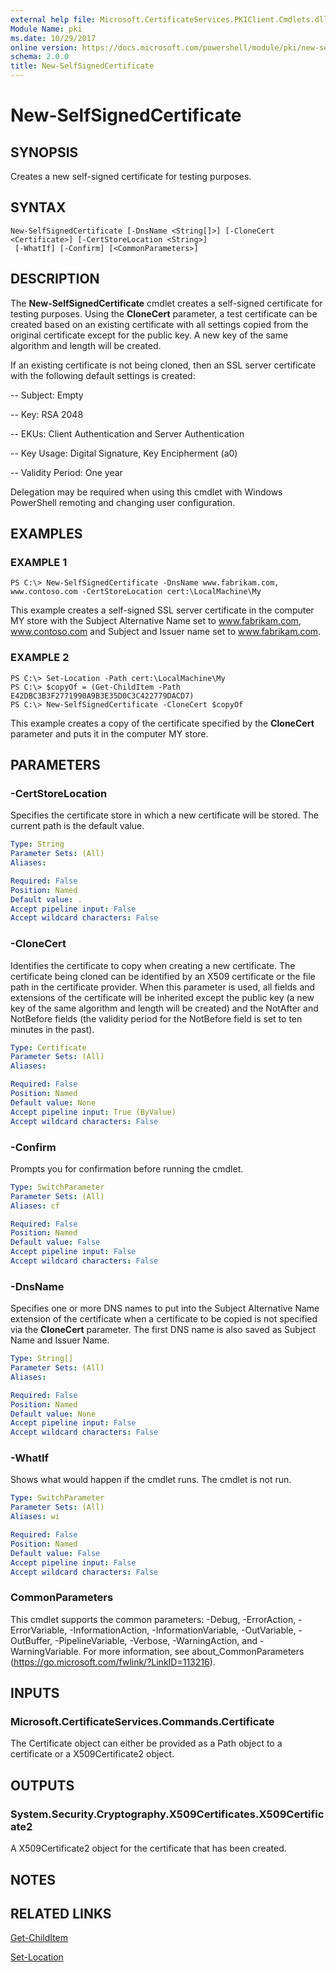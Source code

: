 ```yaml
---
external help file: Microsoft.CertificateServices.PKIClient.Cmdlets.dll-Help.xml
Module Name: pki
ms.date: 10/29/2017
online version: https://docs.microsoft.com/powershell/module/pki/new-selfsignedcertificate?view=windowsserver2012r2-ps&wt.mc_id=ps-gethelp
schema: 2.0.0
title: New-SelfSignedCertificate
---
```


# New-SelfSignedCertificate

## SYNOPSIS
Creates a new self-signed certificate for testing purposes.

## SYNTAX

```
New-SelfSignedCertificate [-DnsName <String[]>] [-CloneCert <Certificate>] [-CertStoreLocation <String>]
 [-WhatIf] [-Confirm] [<CommonParameters>]
```

## DESCRIPTION
The **New-SelfSignedCertificate** cmdlet creates a self-signed certificate for testing purposes.
Using the **CloneCert** parameter, a test certificate can be created based on an existing certificate with all settings copied from the original certificate except for the public key.
A new key of the same algorithm and length will be created.

If an existing certificate is not being cloned, then an SSL server certificate with the following default settings is created: 

 -- Subject: Empty 

 -- Key: RSA 2048 

 -- EKUs: Client Authentication and Server Authentication 

 -- Key Usage: Digital Signature, Key Encipherment (a0) 

 -- Validity Period: One year

Delegation may be required when using this cmdlet with Windows PowerShell remoting and changing user configuration.

## EXAMPLES

### EXAMPLE 1
```
PS C:\> New-SelfSignedCertificate -DnsName www.fabrikam.com, www.contoso.com -CertStoreLocation cert:\LocalMachine\My
```

This example creates a self-signed SSL server certificate in the computer MY store with the Subject Alternative Name set to www.fabrikam.com, www.contoso.com and Subject and Issuer name set to www.fabrikam.com.

### EXAMPLE 2
```
PS C:\> Set-Location -Path cert:\LocalMachine\My
PS C:\> $copyOf = (Get-ChildItem -Path E42DBC3B3F2771990A9B3E35D0C3C422779DACD7)
PS C:\> New-SelfSignedCertificate -CloneCert $copyOf
```

This example creates a copy of the certificate specified by the **CloneCert** parameter and puts it in the computer MY store.

## PARAMETERS

### -CertStoreLocation
Specifies the certificate store in which a new certificate will be stored.
The current path is the default value.

```yaml
Type: String
Parameter Sets: (All)
Aliases: 

Required: False
Position: Named
Default value: .
Accept pipeline input: False
Accept wildcard characters: False
```

### -CloneCert
Identifies the certificate to copy when creating a new certificate.
The certificate being cloned can be identified by an X509 certificate or the file path in the certificate provider.
When this parameter is used, all fields and extensions of the certificate will be inherited except the public key (a new key of the same algorithm and length will be created) and the NotAfter and NotBefore fields (the validity period for the NotBefore field is set to ten minutes in the past).

```yaml
Type: Certificate
Parameter Sets: (All)
Aliases: 

Required: False
Position: Named
Default value: None
Accept pipeline input: True (ByValue)
Accept wildcard characters: False
```

### -Confirm
Prompts you for confirmation before running the cmdlet.

```yaml
Type: SwitchParameter
Parameter Sets: (All)
Aliases: cf

Required: False
Position: Named
Default value: False
Accept pipeline input: False
Accept wildcard characters: False
```

### -DnsName
Specifies one or more DNS names to put into the Subject Alternative Name extension of the certificate when a certificate to be copied is not specified via the **CloneCert** parameter.
The first DNS name is also saved as Subject Name and Issuer Name.

```yaml
Type: String[]
Parameter Sets: (All)
Aliases: 

Required: False
Position: Named
Default value: None
Accept pipeline input: False
Accept wildcard characters: False
```

### -WhatIf
Shows what would happen if the cmdlet runs.
The cmdlet is not run.

```yaml
Type: SwitchParameter
Parameter Sets: (All)
Aliases: wi

Required: False
Position: Named
Default value: False
Accept pipeline input: False
Accept wildcard characters: False
```

### CommonParameters
This cmdlet supports the common parameters: -Debug, -ErrorAction, -ErrorVariable, -InformationAction, -InformationVariable, -OutVariable, -OutBuffer, -PipelineVariable, -Verbose, -WarningAction, and -WarningVariable. For more information, see about_CommonParameters (https://go.microsoft.com/fwlink/?LinkID=113216).

## INPUTS

### Microsoft.CertificateServices.Commands.Certificate
The Certificate object can either be provided as a Path object to a certificate or a X509Certificate2 object.

## OUTPUTS

### System.Security.Cryptography.X509Certificates.X509Certificate2
A X509Certificate2 object for the certificate that has been created.

## NOTES

## RELATED LINKS

[Get-ChildItem](https://go.microsoft.com/fwlink/?LinkId=290488)

[Set-Location](https://go.microsoft.com/fwlink/?LinkId=293912)

